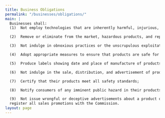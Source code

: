 ```yaml
---
title: Business Obligations
permalink: "/businesses/obligations/"
main: |
  Businesses shall:
  (1)  Not employ technologies that are inherently harmful, injurious, violent and hazardous to consumers;

  (2)  Remove or eliminate from the market, hazardous products, and replace them with products that are safer and more appropriate;

  (3)  Not indulge in obnoxious practices or the unscrupulous exploitation of consumers;

  (4)  Adopt appropriate measures to ensure that products are safe for either intended or normally safe use;

  (5)  Produce labels showing date and place of manufacture of products and certificate of compliance;

  (6)  Not indulge in the sale, distribution, and advertisement of products which do not comply with safety or health regulations;

  (7)  Certify that their products meet all safety standards;

  (8)  Notify consumers of any imminent public hazard in their products, and withdraw such products from the market;

  (9)  Not issue wrongful or deceptive advertisements about a product or service; and
  register all sales promotions with the Commission.
layout: page
---
```


